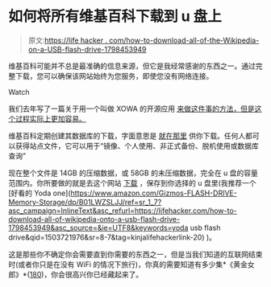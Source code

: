 # 如何将所有维基百科下载到 u 盘上

> 原文:[https://life hacker . com/how-to-download-all-of-the-Wikipedia-on-a-USB-flash-drive-1798453949](https://lifehacker.com/how-to-download-all-of-wikipedia-onto-a-usb-flash-drive-1798453949)

维基百科可能并不总是最准确的信息来源，但它是我经常感谢的东西之一。通过完整下载，您可以确保该网站始终为您服务，即使您没有网络连接。

Watch

我们去年写了一篇关于用一个叫做 XOWA 的开源应用 [来做这件事的方法，但是这个过程实际上更加容易。](http://lifehacker.com/xowa-makes-it-easy-to-download-wikipedia-for-offline-re-1789792279) 

维基百科定期创建其数据库的下载，字面意思是 [就在那里](https://en.wikipedia.org/wiki/Wikipedia:Database_download#Where_do_I_get_it.3F) 供你下载。任何人都可以获得站点文件，它可以用于“镜像、个人使用、非正式备份、脱机使用或数据库查询”

现在整个文件是 14GB 的压缩数据，或 58GB 的未压缩数据，完全在 u 盘的容量范围内。你所要做的就是去这个网站 [下载](https://en.wikipedia.org/wiki/Wikipedia:Database_download#Where_do_I_get_it.3F) ，保存到你选择的 u 盘里(我推荐一个 [好看的 Yoda one](https://www.amazon.com/Gizmos-FLASH-DRIVE-Memory-Storage/dp/B01LWZSLJJ/ref=sr_1_7?asc_campaign=InlineText&asc_refurl=https://lifehacker.com/how-to-download-all-of-wikipedia-onto-a-usb-flash-drive-1798453949&asc_source=&ie=UTF8&keywords=yoda usb flash drive&qid=1503721976&sr=8-7&tag=kinjalifehackerlink-20) )。

这是那些你不确定你会需要直到你需要的东西之一，但是当我们知道的互联网结束时(或者你只是在没有 WiFi 的情况下旅行)，你真的需要知道有多少集*《黄金女郎》*([180](https://en.wikipedia.org/wiki/The_Golden_Girls))，你会很高兴你已经藏起来了。